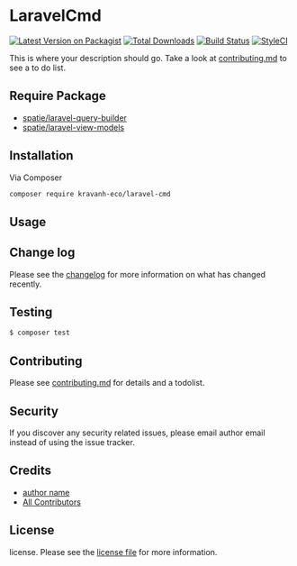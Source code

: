 # LaravelCmd

[![Latest Version on Packagist][ico-version]][link-packagist]
[![Total Downloads][ico-downloads]][link-downloads]
[![Build Status][ico-travis]][link-travis]
[![StyleCI][ico-styleci]][link-styleci]

This is where your description should go. Take a look at [contributing.md](contributing.md) to see a to do list.

## Require Package
- [spatie/laravel-query-builder](https://github.com/spatie/laravel-query-builder/tree/master)
- [spatie/laravel-view-models](https://github.com/spatie/laravel-view-models)

## Installation

Via Composer

``` bash
composer require kravanh-eco/laravel-cmd
```

## Usage

## Change log

Please see the [changelog](changelog.md) for more information on what has changed recently.

## Testing

``` bash
$ composer test
```

## Contributing

Please see [contributing.md](contributing.md) for details and a todolist.

## Security

If you discover any security related issues, please email author email instead of using the issue tracker.

## Credits

- [author name][link-author]
- [All Contributors][link-contributors]

## License

license. Please see the [license file](license.md) for more information.

[ico-version]: https://img.shields.io/packagist/v/kravanh-eco/laravel-cmd.svg?style=flat-square
[ico-downloads]: https://img.shields.io/packagist/dt/kravanh-eco/laravel-cmd.svg?style=flat-square
[ico-travis]: https://img.shields.io/travis/kravanh-eco/laravel-cmd/master.svg?style=flat-square
[ico-styleci]: https://styleci.io/repos/12345678/shield

[link-packagist]: https://packagist.org/packages/kravanh-eco/laravel-cmd
[link-downloads]: https://packagist.org/packages/kravanh-eco/laravel-cmd
[link-travis]: https://travis-ci.org/kravanh-eco/laravel-cmd
[link-styleci]: https://styleci.io/repos/12345678
[link-author]: https://github.com/kravanh-eco
[link-contributors]: ../../contributors
